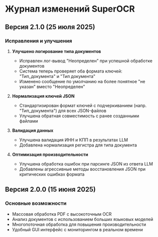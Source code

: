 # Журнал изменений SuperOCR

## Версия 2.1.0 (25 июля 2025)

### Исправления и улучшения

1. **Улучшено логирование типа документов**
   - Исправлен лог-вывод "Неопределен" при успешной обработке документов
   - Система теперь проверяет оба формата ключей: "Тип_документа" и "Тип документа"
   - Изменено сообщение по умолчанию на более понятное "не указан" вместо "Неопределен"

2. **Нормализация ключей JSON**
   - Стандартизирован формат ключей с подчеркиванием (напр. "Тип_документа") для всех JSON-файлов
   - Улучшена обратная совместимость с ранее созданными файлами

3. **Валидация данных**
   - Улучшена валидация ИНН и КПП в результатах LLM
   - Добавлена нормализация регистра для типа документа

4. **Оптимизация производительности**
   - Улучшена обработка ошибок при парсинге JSON из ответа LLM
   - Добавлены агрессивные методы восстановления JSON при критических ошибках формата

## Версия 2.0.0 (15 июня 2025)

### Основные возможности

- Массовая обработка PDF с высокоточным OCR
- Анализ документов с использованием больших языковых моделей
- Многопоточная обработка для повышения производительности
- Удобный GUI интерфейс с мониторингом в реальном времени
